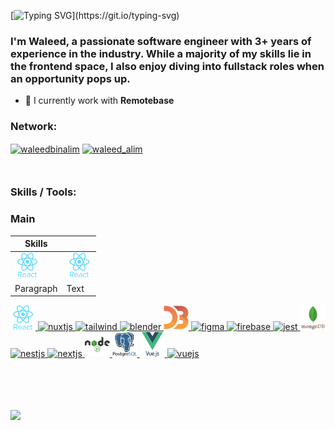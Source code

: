 [![Typing SVG](https://readme-typing-svg.demolab.com?font=roboto&size=24&duration=2000&pause=3000&color=134155&repeat=false&random=false&width=435&lines=Hey+there!)](https://git.io/typing-svg)

<h3 align="left">I'm Waleed, a passionate software engineer with 3+ years of experience in the industry. While a majority of my skills lie in the frontend space, I also enjoy diving into fullstack roles when an opportunity pops up.
</h3>

- 🔭 I currently work with **Remotebase**

<h3 align="left">Network:</h3>
<p align="left">
<a href="https://linkedin.com/in/waleedbinalim" target="blank"><img align="center" src="https://raw.githubusercontent.com/rahuldkjain/github-profile-readme-generator/master/src/images/icons/Social/linked-in-alt.svg" alt="waleedbinalim" height="30" width="40" /></a>
<a href="https://www.hackerrank.com/waleed_alim" target="blank"><img align="center" src="https://raw.githubusercontent.com/rahuldkjain/github-profile-readme-generator/master/src/images/icons/Social/hackerrank.svg" alt="waleed_alim" height="30" width="40" /></a>
</p>

<div style="margin:50px 0px"></div>

<h3 align="left">Skills / Tools:</h3>
<p align="left">

### Main

| Skills                                                                                                                                            |                                                                                                                                                   |
| ------------------------------------------------------------------------------------------------------------------------------------------------- | ------------------------------------------------------------------------------------------------------------------------------------------------- |
| <img src="https://raw.githubusercontent.com/devicons/devicon/master/icons/react/react-original-wordmark.svg" alt="react" width="40" height="40"/> | <img src="https://raw.githubusercontent.com/devicons/devicon/master/icons/react/react-original-wordmark.svg" alt="react" width="40" height="40"/> |
| Paragraph                                                                                                                                         | Text                                                                                                                                              |

<a href="https://reactjs.org/" target="_blank" rel="noreferrer"> 
    <img src="https://raw.githubusercontent.com/devicons/devicon/master/icons/react/react-original-wordmark.svg" alt="react" width="40" height="40"/> 
    </a>

<a href="https://nuxtjs.org/" target="_blank" rel="noreferrer">
   <img src="https://nuxt.com/assets/design-kit/logo-green-black.svg" alt="nuxtjs" width="40" height="40"/>
   
   </a>
    
<a href="https://tailwindcss.com/" target="_blank" rel="noreferrer"> 
     <img src="https://www.vectorlogo.zone/logos/tailwindcss/tailwindcss-icon.svg" alt="tailwind" width="40" height="40"/>
      </a>

<a href="https://www.blender.org" target="_blank" rel="noreferrer">

<img src="https://download.blender.org/branding/community/blender_community_badge_white.svg" alt="blender" width="40" height="40"/> 
</a>

<a href="https://d3js.org/" target="_blank" rel="noreferrer"> 
<img src="https://raw.githubusercontent.com/devicons/devicon/master/icons/d3js/d3js-original.svg" alt="d3js" width="40" height="40"/> 
</a>

<a href="https://www.figma.com/" target="_blank" rel="noreferrer"> 
<img src="https://www.vectorlogo.zone/logos/figma/figma-icon.svg" alt="figma" width="40" height="40"/> 
</a>

<a href="https://firebase.google.com/" target="_blank" rel="noreferrer"> 
<img src="https://www.vectorlogo.zone/logos/firebase/firebase-icon.svg" alt="firebase" width="40" height="40"/> 
</a>

<a href="https://jestjs.io" target="_blank" rel="noreferrer"> 
<img src="https://www.vectorlogo.zone/logos/jestjsio/jestjsio-icon.svg" alt="jest" width="40" height="40"/> 
</a>

 <a href="https://www.mongodb.com/" target="_blank" rel="noreferrer">
 <img src="https://raw.githubusercontent.com/devicons/devicon/master/icons/mongodb/mongodb-original-wordmark.svg" alt="mongodb" width="40" height="40"/>
  </a>

 <a href="https://nestjs.com/" target="_blank" rel="noreferrer"> 
 <img src="https://www.vectorlogo.zone/logos/nestjs/nestjs-ar21.svg" alt="nestjs" width="40" height="40"/>
 </a>

<a href="https://nextjs.org/" target="_blank" rel="noreferrer"> 
<img src="https://cdn.worldvectorlogo.com/logos/nextjs-2.svg" alt="nextjs" width="40" height="40"/>
 </a>

 <a href="https://nodejs.org" target="_blank" rel="noreferrer"> 
 <img src="https://raw.githubusercontent.com/devicons/devicon/master/icons/nodejs/nodejs-original-wordmark.svg" alt="nodejs" width="40" height="40"/> 
 </a>

   <a href="https://www.postgresql.org" target="_blank" rel="noreferrer"> 
   <img src="https://raw.githubusercontent.com/devicons/devicon/master/icons/postgresql/postgresql-original-wordmark.svg" alt="postgresql" width="40" height="40"/> 
   </a>

<a href="https://vuejs.org/" target="_blank" rel="noreferrer"> 
      <img src="https://raw.githubusercontent.com/devicons/devicon/master/icons/vuejs/vuejs-original-wordmark.svg" alt="vuejs" width="40" height="40"/> 
      </a>

<a href="https://vuejs.org/" target="_blank" rel="noreferrer"> 
      <img src="https://www.vectorlogo.zone/logos/inkscape/inkscape-icon.svg" alt="vuejs" width="40" height="40"/> 
      </a>
      
</p>

<div style="margin:80px 0px"></div>

<span>
<a href="https://github.com/waleedbinalim">
<img align="center" src="https://github-readme-stats.vercel.app/api/top-langs/?username=waleedbinalim&layout=compact&langs_count=6&title_color=1abc9c&icon_color=1abc9c&text_color=798795&bg_color=2c3e50" />
</a>
</span>
